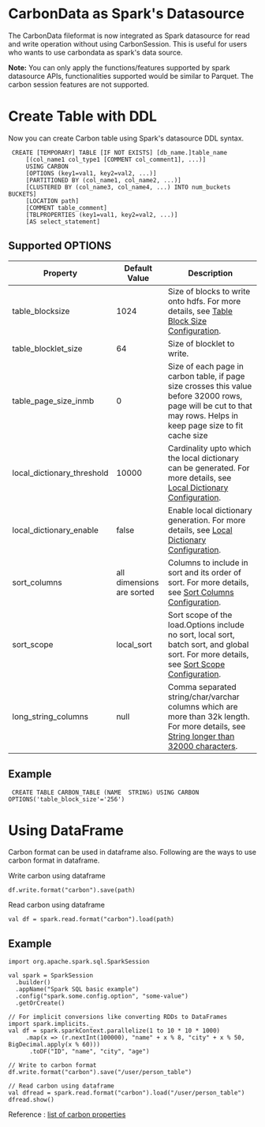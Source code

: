 <!--
    Licensed to the Apache Software Foundation (ASF) under one or more 
    contributor license agreements.  See the NOTICE file distributed with
    this work for additional information regarding copyright ownership. 
    The ASF licenses this file to you under the Apache License, Version 2.0
    (the "License"); you may not use this file except in compliance with 
    the License.  You may obtain a copy of the License at

      http://www.apache.org/licenses/LICENSE-2.0
    
    Unless required by applicable law or agreed to in writing, software 
    distributed under the License is distributed on an "AS IS" BASIS, 
    WITHOUT WARRANTIES OR CONDITIONS OF ANY KIND, either express or implied.
    See the License for the specific language governing permissions and 
    limitations under the License.
-->

# CarbonData as Spark's Datasource

The CarbonData fileformat is now integrated as Spark datasource for read and write operation without using CarbonSession. This is useful for users who wants to use carbondata as spark's data source. 

**Note:** You can only apply the functions/features supported by spark datasource APIs, functionalities supported would be similar to Parquet. The carbon session features are not supported.

# Create Table with DDL

Now you can create Carbon table using Spark's datasource DDL syntax.

```
 CREATE [TEMPORARY] TABLE [IF NOT EXISTS] [db_name.]table_name
     [(col_name1 col_type1 [COMMENT col_comment1], ...)]
     USING CARBON
     [OPTIONS (key1=val1, key2=val2, ...)]
     [PARTITIONED BY (col_name1, col_name2, ...)]
     [CLUSTERED BY (col_name3, col_name4, ...) INTO num_buckets BUCKETS]
     [LOCATION path]
     [COMMENT table_comment]
     [TBLPROPERTIES (key1=val1, key2=val2, ...)]
     [AS select_statement]
``` 

## Supported OPTIONS

| Property | Default Value | Description |
|-----------|--------------|------------|
| table_blocksize | 1024 | Size of blocks to write onto hdfs. For  more details, see [Table Block Size Configuration](./ddl-of-carbondata.md#table-block-size-configuration). |
| table_blocklet_size | 64 | Size of blocklet to write. |
| table_page_size_inmb | 0 | Size of each page in carbon table, if page size crosses this value before 32000 rows, page will be cut to that may rows. Helps in keep page size to fit cache size |
| local_dictionary_threshold | 10000 | Cardinality upto which the local dictionary can be generated. For  more details, see [Local Dictionary Configuration](./ddl-of-carbondata.md#local-dictionary-configuration). |
| local_dictionary_enable | false | Enable local dictionary generation. For  more details, see [Local Dictionary Configuration](./ddl-of-carbondata.md#local-dictionary-configuration). |
| sort_columns | all dimensions are sorted | Columns to include in sort and its order of sort. For  more details, see [Sort Columns Configuration](./ddl-of-carbondata.md#sort-columns-configuration). |
| sort_scope | local_sort | Sort scope of the load.Options include no sort, local sort, batch sort, and global sort. For  more details, see [Sort Scope Configuration](./ddl-of-carbondata.md#sort-scope-configuration). |
| long_string_columns | null | Comma separated string/char/varchar columns which are more than 32k length. For  more details, see [String longer than 32000 characters](./ddl-of-carbondata.md#string-longer-than-32000-characters). |

## Example 

```
 CREATE TABLE CARBON_TABLE (NAME  STRING) USING CARBON OPTIONS('table_block_size'='256')
```

# Using DataFrame

Carbon format can be used in dataframe also. Following are the ways to use carbon format in dataframe.

Write carbon using dataframe 
```
df.write.format("carbon").save(path)
```

Read carbon using dataframe
```
val df = spark.read.format("carbon").load(path)
```

## Example

```
import org.apache.spark.sql.SparkSession

val spark = SparkSession
  .builder()
  .appName("Spark SQL basic example")
  .config("spark.some.config.option", "some-value")
  .getOrCreate()

// For implicit conversions like converting RDDs to DataFrames
import spark.implicits._
val df = spark.sparkContext.parallelize(1 to 10 * 10 * 1000)
     .map(x => (r.nextInt(100000), "name" + x % 8, "city" + x % 50, BigDecimal.apply(x % 60)))
      .toDF("ID", "name", "city", "age")
      
// Write to carbon format      
df.write.format("carbon").save("/user/person_table")

// Read carbon using dataframe
val dfread = spark.read.format("carbon").load("/user/person_table")
dfread.show()
```

Reference : [list of carbon properties](./configuration-parameters.md)

